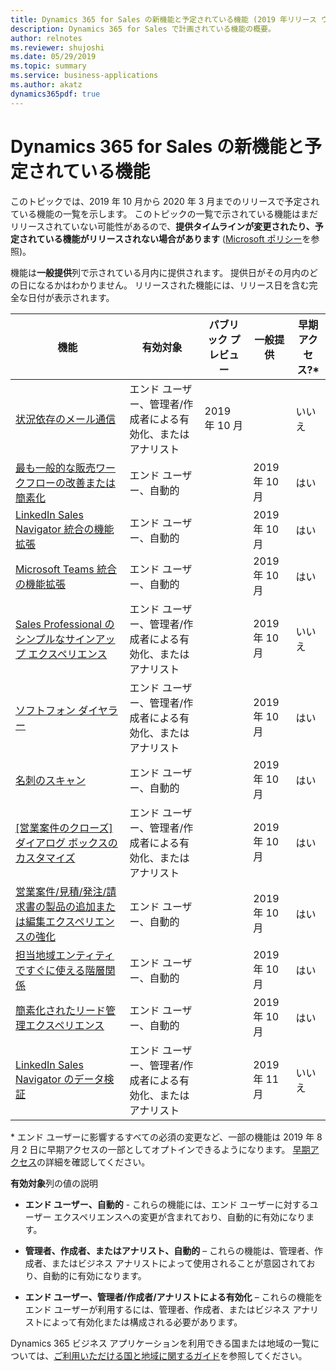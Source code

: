 ```yaml
---
title: Dynamics 365 for Sales の新機能と予定されている機能 (2019 年リリース ウェーブ 2)
description: Dynamics 365 for Sales で計画されている機能の概要。
author: relnotes
ms.reviewer: shujoshi
ms.date: 05/29/2019
ms.topic: summary
ms.service: business-applications
ms.author: akatz
dynamics365pdf: true
---
```


# <a name="whats-new-and-planned-for-dynamics-365-for-sales"></a>Dynamics 365 for Sales の新機能と予定されている機能

このトピックでは、2019 年 10 月から 2020 年 3 月までのリリースで予定されている機能の一覧を示します。 このトピックの一覧で示されている機能はまだリリースされていない可能性があるので、**提供タイムラインが変更されたり、予定されている機能がリリースされない場合があります** ([Microsoft ポリシー](https://go.microsoft.com/fwlink/p/?linkid=2007332)を参照)。

機能は**一般提供**列で示されている月内に提供されます。 提供日がその月内のどの日になるかはわかりません。 リリースされた機能には、リリース日を含む完全な日付が表示されます。 

| 機能    | 有効対象    |  パブリック プレビュー | 一般提供 |早期アクセス?* | 
| ---------- |---------------- | --------------- |-------------- | --------------- |
 | [状況依存のメール通信](contextual-email-communication.md) | エンド ユーザー、管理者/作成者による有効化、またはアナリスト |  2019 年 10 月 |  | いいえ |
| [最も一般的な販売ワークフローの改善または簡素化](improve--simplify-most-common-sales-workflows.md) | エンド ユーザー、自動的|| 2019 年 10 月| はい |
| [LinkedIn Sales Navigator 統合の機能拡張](relationship-sales.md) | エンド ユーザー、自動的|| 2019 年 10 月| はい |
| [Microsoft Teams 統合の機能拡張](teams-integration-enhancements.md) | エンド ユーザー、自動的|| 2019 年 10 月| はい |
 | [Sales Professional のシンプルなサインアップ エクスペリエンス](simplified-signup-experience-sales-professional.md) | エンド ユーザー、管理者/作成者による有効化、またはアナリスト |   | 2019 年 10 月 | いいえ |
| [ソフトフォン ダイヤラー](soft-phone-dialer.md) | エンド ユーザー、管理者/作成者による有効化、またはアナリスト|| 2019 年 10 月| はい |
| [名刺のスキャン](business-card-scan.md) | エンド ユーザー、自動的|| 2019 年 10 月| はい |
| [[営業案件のクローズ] ダイアログ ボックスのカスタマイズ](customization-opportunity-close-dialog-box.md) | エンド ユーザー、管理者/作成者による有効化、またはアナリスト|| 2019 年 10 月| はい |
| [営業案件/見積/発注/請求書の製品の追加または編集エクスペリエンスの強化](enhance-experience-adding-or-editing-opportunityquoteorderinvoice-products.md) | エンド ユーザー、自動的|| 2019 年 10 月| はい |
 | [担当地域エンティティですぐに使える階層関係](out-of-the-box-hierarchical-relationship-territory-entity.md) | エンド ユーザー、自動的 |   | 2019 年 10 月 | はい |
| [簡素化されたリード管理エクスペリエンス](simplified-lead-management-experience.md) | エンド ユーザー、自動的|| 2019 年 10 月| はい |
 | [LinkedIn Sales Navigator のデータ検証](linkedin-sales-navigator-data-validation.md) | エンド ユーザー、管理者/作成者による有効化、またはアナリスト |   | 2019 年 11 月 | いいえ |

\* エンド ユーザーに影響するすべての必須の変更など、一部の機能は 2019 年 8 月 2 日に早期アクセスの一部としてオプトインできるようになります。 [早期アクセス](https://aka.ms/EarlyAccessFeatures)の詳細を確認してください。

**有効対象**列の値の説明

- **エンド ユーザー、自動的** - これらの機能には、エンド ユーザーに対するユーザー エクスペリエンスへの変更が含まれており、自動的に有効になります。

- **管理者、作成者、またはアナリスト、自動的** – これらの機能は、管理者、作成者、またはビジネス アナリストによって使用されることが意図されており、自動的に有効になります。

- **エンド ユーザー、管理者/作成者/アナリストによる有効化** – これらの機能をエンド ユーザーが利用するには、管理者、作成者、またはビジネス アナリストによって有効化または構成される必要があります。

Dynamics 365 ビジネス アプリケーションを利用できる国または地域の一覧については、[ご利用いただける国と地域に関するガイド](https://aka.ms/dynamics_365_international_availability_deck)を参照してください。
